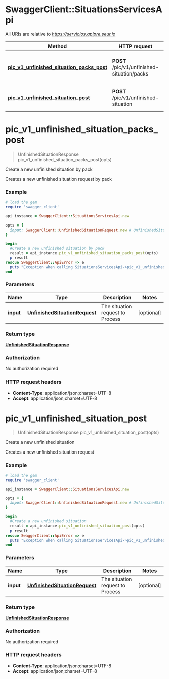 # SwaggerClient::SituationsServicesApi

All URIs are relative to *https://servicios.apipre.seur.io*

Method | HTTP request | Description
------------- | ------------- | -------------
[**pic_v1_unfinished_situation_packs_post**](SituationsServicesApi.md#pic_v1_unfinished_situation_packs_post) | **POST** /pic/v1/unfinished-situation/packs | Create a new unfinished situation by pack
[**pic_v1_unfinished_situation_post**](SituationsServicesApi.md#pic_v1_unfinished_situation_post) | **POST** /pic/v1/unfinished-situation | Create a new unfinished situation


# **pic_v1_unfinished_situation_packs_post**
> UnfinishedSituationResponse pic_v1_unfinished_situation_packs_post(opts)

Create a new unfinished situation by pack

Creates a new unfinished situation request by pack

### Example
```ruby
# load the gem
require 'swagger_client'

api_instance = SwaggerClient::SituationsServicesApi.new

opts = { 
  input: SwaggerClient::UnfinishedSituationRequest.new # UnfinishedSituationRequest | The situation request to Process
}

begin
  #Create a new unfinished situation by pack
  result = api_instance.pic_v1_unfinished_situation_packs_post(opts)
  p result
rescue SwaggerClient::ApiError => e
  puts "Exception when calling SituationsServicesApi->pic_v1_unfinished_situation_packs_post: #{e}"
end
```

### Parameters

Name | Type | Description  | Notes
------------- | ------------- | ------------- | -------------
 **input** | [**UnfinishedSituationRequest**](UnfinishedSituationRequest.md)| The situation request to Process | [optional] 

### Return type

[**UnfinishedSituationResponse**](UnfinishedSituationResponse.md)

### Authorization

No authorization required

### HTTP request headers

 - **Content-Type**: application/json;charset=UTF-8
 - **Accept**: application/json;charset=UTF-8



# **pic_v1_unfinished_situation_post**
> UnfinishedSituationResponse pic_v1_unfinished_situation_post(opts)

Create a new unfinished situation

Creates a new unfinished situation request

### Example
```ruby
# load the gem
require 'swagger_client'

api_instance = SwaggerClient::SituationsServicesApi.new

opts = { 
  input: SwaggerClient::UnfinishedSituationRequest.new # UnfinishedSituationRequest | The situation request to Process
}

begin
  #Create a new unfinished situation
  result = api_instance.pic_v1_unfinished_situation_post(opts)
  p result
rescue SwaggerClient::ApiError => e
  puts "Exception when calling SituationsServicesApi->pic_v1_unfinished_situation_post: #{e}"
end
```

### Parameters

Name | Type | Description  | Notes
------------- | ------------- | ------------- | -------------
 **input** | [**UnfinishedSituationRequest**](UnfinishedSituationRequest.md)| The situation request to Process | [optional] 

### Return type

[**UnfinishedSituationResponse**](UnfinishedSituationResponse.md)

### Authorization

No authorization required

### HTTP request headers

 - **Content-Type**: application/json;charset=UTF-8
 - **Accept**: application/json;charset=UTF-8



